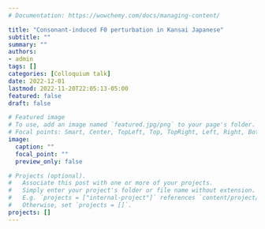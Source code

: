 ```yaml
---
# Documentation: https://wowchemy.com/docs/managing-content/

title: "Consonant-induced F0 perturbation in Kansai Japanese"
subtitle: ""
summary: ""
authors: 
- admin
tags: []
categories: [Colloquium talk]
date: 2022-12-01
lastmod: 2022-11-20T22:05:13-05:00
featured: false
draft: false

# Featured image
# To use, add an image named `featured.jpg/png` to your page's folder.
# Focal points: Smart, Center, TopLeft, Top, TopRight, Left, Right, BottomLeft, Bottom, BottomRight.
image:
  caption: ""
  focal_point: ""
  preview_only: false

# Projects (optional).
#   Associate this post with one or more of your projects.
#   Simply enter your project's folder or file name without extension.
#   E.g. `projects = ["internal-project"]` references `content/project/deep-learning/index.md`.
#   Otherwise, set `projects = []`.
projects: []
---
```

